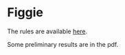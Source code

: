 # Figgie

The rules are available [here](https://www.janestreet.com/figgie/).   

Some preliminary results are in the pdf.
